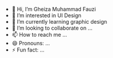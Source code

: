 - 👋 Hi, I’m Gheiza Muhammad Fauzi
- 👀 I’m interested in UI Design
- 🌱 I’m currently learning graphic design
- 💞️ I’m looking to collaborate on ...
- 📫 How to reach me ...
- 😄 Pronouns: ...
- ⚡ Fun fact: ...

<!---
seebiadab/seebiadab is a ✨ special ✨ repository because its `README.md` (this file) appears on your GitHub profile.
You can click the Preview link to take a look at your changes.
--->
